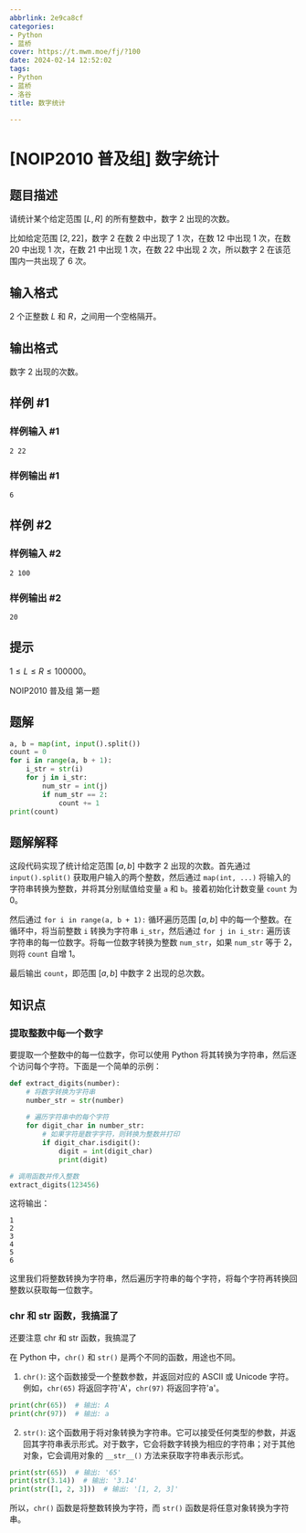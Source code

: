 ```yaml
---
abbrlink: 2e9ca8cf
categories:
- Python
- 蓝桥
cover: https://t.mwm.moe/fj/?100
date: 2024-02-14 12:52:02
tags:
- Python
- 蓝桥
- 洛谷
title: 数字统计

---
```


# [NOIP2010 普及组] 数字统计

## 题目描述

请统计某个给定范围 $[L, R]$ 的所有整数中，数字 $2$ 出现的次数。

比如给定范围 $[2, 22]$，数字 $2$ 在数 $2$ 中出现了 $1$ 次，在数 $12$ 中出现 $1$ 次，在数 $20$ 中出现 $1$ 次，在数 $21$ 中出现 $1$ 次，在数 $22$ 中出现 $2$ 次，所以数字 $2$ 在该范围内一共出现了 $6$ 次。

## 输入格式

$2$ 个正整数 $L$ 和 $R$，之间用一个空格隔开。

## 输出格式

数字 $2$ 出现的次数。

## 样例 #1

### 样例输入 #1

```
2 22
```

### 样例输出 #1

```
6
```

## 样例 #2

### 样例输入 #2

```
2 100
```

### 样例输出 #2

```
20
```

## 提示

$1 ≤ L ≤R≤ 100000$。

NOIP2010 普及组 第一题

## 题解

```py
a, b = map(int, input().split())
count = 0
for i in range(a, b + 1):
    i_str = str(i)
    for j in i_str:
        num_str = int(j)
        if num_str == 2:
            count += 1
print(count)
```



## 题解解释

这段代码实现了统计给定范围 $[a, b]$ 中数字 $2$ 出现的次数。首先通过 `input().split()` 获取用户输入的两个整数，然后通过 `map(int, ...)` 将输入的字符串转换为整数，并将其分别赋值给变量 `a` 和 `b`。接着初始化计数变量 `count` 为 $0$。

然后通过 `for i in range(a, b + 1):` 循环遍历范围 $[a, b]$ 中的每一个整数。在循环中，将当前整数 `i` 转换为字符串 `i_str`，然后通过 `for j in i_str:` 遍历该字符串的每一位数字。将每一位数字转换为整数 `num_str`，如果 `num_str` 等于 $2$，则将 `count` 自增 $1$。

最后输出 `count`，即范围 $[a, b]$ 中数字 $2$ 出现的总次数。

## 知识点

### 提取整数中每一个数字

要提取一个整数中的每一位数字，你可以使用 Python 将其转换为字符串，然后逐个访问每个字符。下面是一个简单的示例：

```python
def extract_digits(number):
    # 将数字转换为字符串
    number_str = str(number)
    
    # 遍历字符串中的每个字符
    for digit_char in number_str:
        # 如果字符是数字字符，则转换为整数并打印
        if digit_char.isdigit():
            digit = int(digit_char)
            print(digit)

# 调用函数并传入整数
extract_digits(123456)
```

这将输出：

```
1
2
3
4
5
6
```

这里我们将整数转换为字符串，然后遍历字符串的每个字符，将每个字符再转换回整数以获取每一位数字。

### chr 和 str 函数，我搞混了

还要注意 chr 和 str 函数，我搞混了

在 Python 中，`chr()` 和 `str()` 是两个不同的函数，用途也不同。

1. `chr()`: 这个函数接受一个整数参数，并返回对应的 ASCII 或 Unicode 字符。例如，`chr(65)` 将返回字符'A'，`chr(97)` 将返回字符'a'。

```python
print(chr(65))  # 输出: A
print(chr(97))  # 输出: a
```

2. `str()`: 这个函数用于将对象转换为字符串。它可以接受任何类型的参数，并返回其字符串表示形式。对于数字，它会将数字转换为相应的字符串；对于其他对象，它会调用对象的 `__str__()` 方法来获取字符串表示形式。

```python
print(str(65))  # 输出: '65'
print(str(3.14))  # 输出: '3.14'
print(str([1, 2, 3]))  # 输出: '[1, 2, 3]'
```

所以，`chr()` 函数是将整数转换为字符，而 `str()` 函数是将任意对象转换为字符串。
